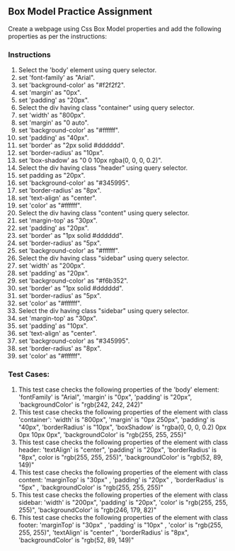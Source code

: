 ## Box Model Practice Assignment

Create a webpage using Css Box Model properties and add the following properties as per the instructions:

### Instructions

1. Select the 'body' element using query selector.
2. set 'font-family' as "Arial".
3. set 'background-color' as "#f2f2f2".
4. set 'margin' as "0px".
5. set 'padding' as "20px".
6. Select the div having class "container" using query selector.
7. set 'width' as "800px".
8. set 'margin' as "0 auto".
9. set 'background-color' as "#ffffff".
10. set 'padding' as "40px".
11. set 'border' as "2px solid #dddddd".
12. set 'border-radius' as "10px".
13. set 'box-shadow' as "0 0 10px rgba(0, 0, 0, 0.2)".
14. Select the div having class "header" using query selector.
15. set padding as "20px".
16. set 'background-color' as "#345995".
17. set 'border-radius' as "8px".
18. set 'text-align' as "center".
19. set 'color' as "#ffffff".
20. Select the div having class "content" using query selector.
21. set 'margin-top' as "30px".
22. set 'padding' as "20px".
23. set 'border' as "1px solid #dddddd".
24. set 'border-radius' as "5px".
25. set 'background-color' as "#ffffff".
26. Select the div having class "sidebar" using query selector.
27. set 'width' as "200px".
28. set 'padding' as "20px".
29. set 'background-color' as "#f6b352".
30. set 'border' as "1px solid #dddddd".
31. set 'border-radius' as "5px".
32. set 'color' as "#ffffff".
33. Select the div having class "sidebar" using query selector.
34. set 'margin-top' as "30px".
35. set 'padding' as "10px".
36. set 'text-align' as "center".
37. set 'background-color' as "#345995".
38. set 'border-radius' as "8px".
39. set 'color' as "#ffffff".

### Test Cases:

1. This test case checks the following properties of the 'body' element:
'fontFamily' is "Arial", 'margin' is "0px", 'padding' is "20px", 'backgroundColor' is "rgb(242, 242, 242)"
2. This test case checks the following properties of the element with class 'container':
'width' is "800px", 'margin' is "0px 250px", 'padding' is "40px", 'borderRadius' is "10px", 'boxShadow' is "rgba(0, 0, 0, 0.2) 0px 0px 10px 0px",
'backgroundColor' is "rgb(255, 255, 255)"
3. This test case checks the following properties of the element with class header:
'textAlign' is "center", 'padding' is "20px", 'borderRadius' is "8px", color is "rgb(255, 255, 255)", 'backgroundColor' is "rgb(52, 89, 149)"
4. This test case checks the following properties of the element with class content:
'marginTop' is "30px" , 'padding' is "20px" , 'borderRadius' is "5px" , 'backgroundColor' is "rgb(255, 255, 255)"
5. This test case checks the following properties of the element with class sidebar:
'width' is "200px", 'padding' is "20px", 'color' is "rgb(255, 255, 255)", 'backgroundColor' is "rgb(246, 179, 82)"
6. This test case checks the following properties of the element with class footer:
'marginTop' is "30px" , 'padding' is "10px" , 'color' is "rgb(255, 255, 255)", 'textAlign' is "center" , 'borderRadius' is "8px", 
'backgroundColor' is "rgb(52, 89, 149)"